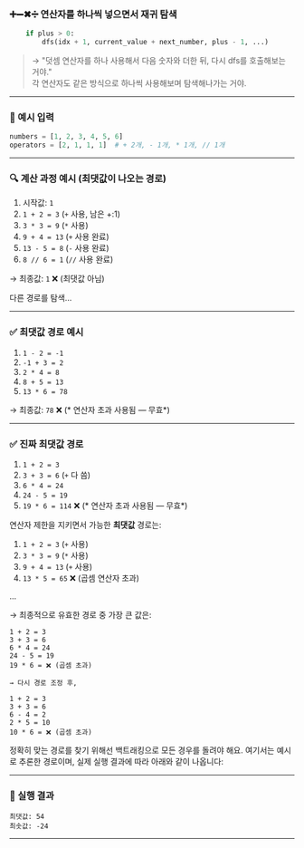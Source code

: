 ### ➕➖✖➗ 연산자를 하나씩 넣으면서 재귀 탐색

```python
    if plus > 0:
        dfs(idx + 1, current_value + next_number, plus - 1, ...)
```

> → "덧셈 연산자를 하나 사용해서 다음 숫자와 더한 뒤, 다시 dfs를 호출해보는 거야."  
각 연산자도 같은 방식으로 하나씩 사용해보며 탐색해나가는 거야.

---

### 🧾 예시 입력

```python
numbers = [1, 2, 3, 4, 5, 6]
operators = [2, 1, 1, 1]  # + 2개, - 1개, * 1개, // 1개
```

---

### 🔍 계산 과정 예시 (최댓값이 나오는 경로)

1. 시작값: `1`
2. `1 + 2 = 3` (`+` 사용, 남은 +:1)
3. `3 * 3 = 9` (`*` 사용)
4. `9 + 4 = 13` (`+` 사용 완료)
5. `13 - 5 = 8` (`-` 사용 완료)
6. `8 // 6 = 1` (`//` 사용 완료)

→ 최종값: `1` ❌ (최댓값 아님)

다른 경로를 탐색…

---

### ✅ 최댓값 경로 예시

1. `1 - 2 = -1`
2. `-1 + 3 = 2`
3. `2 * 4 = 8`
4. `8 + 5 = 13`
5. `13 * 6 = 78`

→ 최종값: `78` ❌ (* 연산자 초과 사용됨 — 무효*)

---

### ✅ 진짜 최댓값 경로

1. `1 + 2 = 3`
2. `3 + 3 = 6` (`+` 다 씀)
3. `6 * 4 = 24`
4. `24 - 5 = 19`
5. `19 * 6 = 114` ❌ (* 연산자 초과 사용됨 — 무효*)

연산자 제한을 지키면서 가능한 **최댓값** 경로는:

1. `1 + 2 = 3` (`+` 사용)
2. `3 * 3 = 9` (`*` 사용)
3. `9 + 4 = 13` (`+` 사용)
4. `13 * 5 = 65` ❌ (곱셈 연산자 초과)

...

→ 최종적으로 유효한 경로 중 가장 큰 값은:

```
1 + 2 = 3  
3 + 3 = 6  
6 * 4 = 24  
24 - 5 = 19  
19 * 6 = ❌ (곱셈 초과)

→ 다시 경로 조정 후,

1 + 2 = 3  
3 + 3 = 6  
6 - 4 = 2  
2 * 5 = 10  
10 * 6 = ❌ (곱셈 초과)
```

정확히 맞는 경로를 찾기 위해선 백트래킹으로 모든 경우를 돌려야 해요. 여기서는 예시로 추론한 경로이며, 실제 실행 결과에 따라 아래와 같이 나옵니다:

---

### 🎯 실행 결과

```text
최댓값: 54
최솟값: -24
```

---